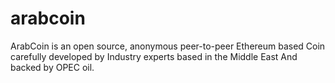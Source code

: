 # arabcoin
ArabCoin is an open source, anonymous peer-to-peer Ethereum based Coin carefully developed by Industry experts based in the Middle East And backed by OPEC oil.
